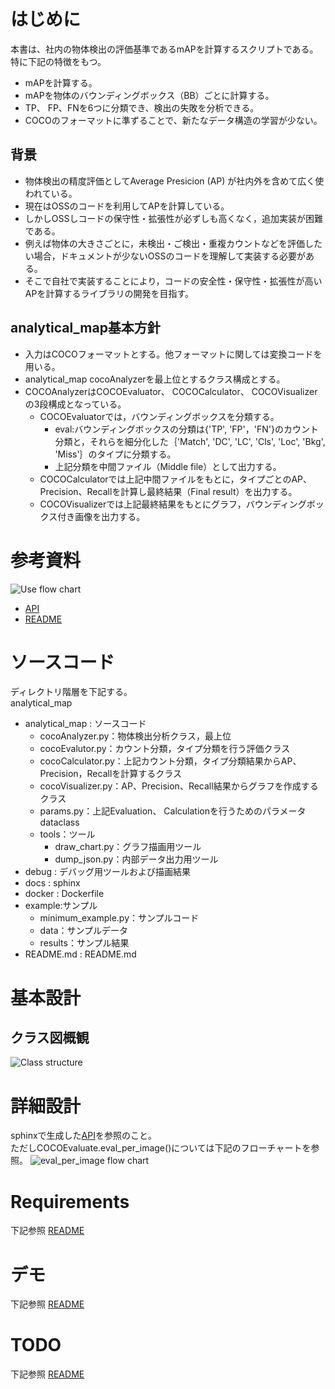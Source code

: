 # はじめに
本書は、社内の物体検出の評価基準であるmAPを計算するスクリプトである。特に下記の特徴をもつ。
- mAPを計算する。
- mAPを物体のバウンディングボックス（BB）ごとに計算する。
- TP、 FP、FNを6つに分類でき、検出の失敗を分析できる。
- COCOのフォーマットに準ずることで、新たなデータ構造の学習が少ない。
## 背景
- 物体検出の精度評価としてAverage Presicion (AP) が社内外を含めて広く使われている。
- 現在はOSSのコードを利用してAPを計算している。
- しかしOSSしコードの保守性・拡張性が必ずしも高くなく，追加実装が困難である。
- 例えば物体の大きさごとに，未検出・ご検出・重複カウントなどを評価したい場合，ドキュメントが少ないOSSのコードを理解して実装する必要がある。
- そこで自社で実装することにより，コードの安全性・保守性・拡張性が高いAPを計算するライブラリの開発を目指す。
## analytical_map基本方針  
* 入力はCOCOフォーマットとする。他フォーマットに関しては変換コードを用いる。
* analytical_map cocoAnalyzerを最上位とするクラス構成とする。
* COCOAnalyzerはCOCOEvaluator、 COCOCalculator、 COCOVisualizerの3段構成となっている。
  * COCOEvaluatorでは，バウンディングボックスを分類する。
    * eval:バウンディングボックスの分類は{'TP', 'FP'，'FN'}のカウント分類と，それらを細分化した｛'Match', 'DC', 'LC', 'Cls', 'Loc', 'Bkg', 'Miss'｝のタイプに分類する。
    * 上記分類を中間ファイル（Middle file）として出力する。
  * COCOCalculatorでは上記中間ファイルをもとに，タイプごとのAP、Precision、Recallを計算し最終結果（Final result）を出力する。
  * COCOVisualizerでは上記最終結果をもとにグラフ，バウンディングボックス付き画像を出力する。
 
# 参考資料
![Use flow chart](docs/figures/use_flow.drawio.png) 

* [API](https://ryotayoneyama.github.io/analytical_map/)
* [README](README.md)
  
# ソースコード
ディレクトリ階層を下記する。  
analytical_map  
- analytical_map : ソースコード
  - cocoAnalyzer.py：物体検出分析クラス，最上位
  - cocoEvalutor.py：カウント分類，タイプ分類を行う評価クラス
  - cocoCalculator.py：上記カウント分類，タイプ分類結果からAP、Precision，Recallを計算するクラス
  - cocoVisualizer.py：AP、Precision、Recall結果からグラフを作成するクラス
  - params.py：上記Evaluation、 Calculationを行うためのパラメータdataclass
  - tools：ツール
    - draw_chart.py：グラフ描画用ツール
    - dump_json.py：内部データ出力用ツール
- debug : デバッグ用ツールおよび描画結果
- docs : sphinx
- docker : Dockerfile  
- example:サンプル
  - minimum_example.py：サンプルコード
  - data：サンプルデータ
  - results：サンプル結果
- README.md : README.md


# 基本設計
## クラス図概観
![Class structure](docs/figures/class_structure.drawio.png) 


# 詳細設計
sphinxで生成した[API](https://ryotayoneyama.github.io/analytical_map/)を参照のこと。  
ただしCOCOEvaluate.eval_per_image()については下記のフローチャートを参照。
![eval_per_image flow chart](docs/figures/eval_per_image_flow.drawio.png) 

# Requirements
下記参照
[README](README.md)
# デモ
下記参照
[README](README.md)

# TODO
下記参照
[README](README.md)
